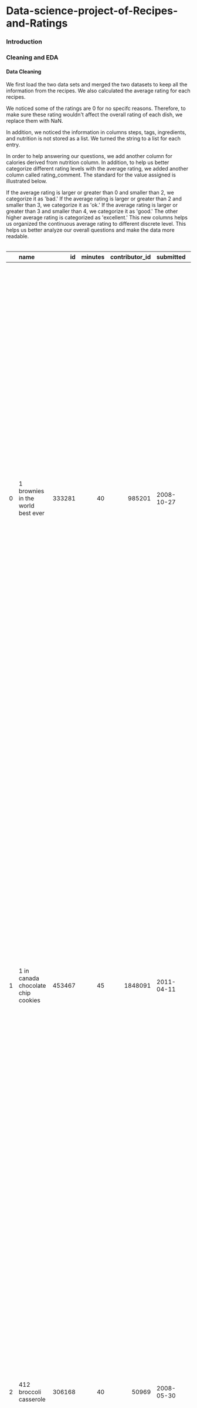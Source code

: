 # Data-science-project-of-Recipes-and-Ratings
### Introduction



### Cleaning and EDA

#### Data Cleaning

We first load the two data sets and merged the two datasets to keep all the information from the recipes. We also calculated the average rating for each recipes. 

We noticed some of the ratings are 0 for no specifc reasons. Therefore, to make sure these rating wouldn't affect the overall rating of each dish, we replace them with NaN. 

In addition, we noticed the information in columns steps, tags, ingredients, and nutrition is not stored as a list. We turned the string to a list for each entry. 

In order to help answering our questions, we add another column for calories derived from nutrition column. In addition, to help us better categorize different rating levels with the average rating, we added another column called rating_comment. The standard for the value assigned is illustrated below. 

If the average rating is larger or greater than 0 and smaller than 2, we categorize it as 'bad.' 
If the average rating is larger or greater than 2 and smaller than 3, we categorize it as 'ok.'
If the average rating is larger or greater than 3 and smaller than 4, we categorize it as 'good.'
The other higher average rating is categorized as 'excellent.'
This new columns helps us organized the continuous average rating to different discrete level. This helps us better analyze our overall questions and make the data more readable. 

######
|    | name                                 |     id |   minutes |   contributor_id | submitted   | tags                                                                                                                                                                                                                                                                                               | nutrition                                     |   n_steps | steps                                                                                                                                                                                                                                                                                                                                                                                                                                                                                                                                                                                                                                                                                                                                                                                                                                                                                                                                                                                                                                                                                                                                                                                                                                                                                                                                                                               | description                                                                                                                                                                                                                                                                                                                                                                       | ingredients                                                                                                                                                                                                                             |   n_ingredients |   average_rating | rating_comment   |   calories | rating_missing   |
|---:|:-------------------------------------|-------:|----------:|-----------------:|:------------|:---------------------------------------------------------------------------------------------------------------------------------------------------------------------------------------------------------------------------------------------------------------------------------------------------|:----------------------------------------------|----------:|:------------------------------------------------------------------------------------------------------------------------------------------------------------------------------------------------------------------------------------------------------------------------------------------------------------------------------------------------------------------------------------------------------------------------------------------------------------------------------------------------------------------------------------------------------------------------------------------------------------------------------------------------------------------------------------------------------------------------------------------------------------------------------------------------------------------------------------------------------------------------------------------------------------------------------------------------------------------------------------------------------------------------------------------------------------------------------------------------------------------------------------------------------------------------------------------------------------------------------------------------------------------------------------------------------------------------------------------------------------------------------------|:----------------------------------------------------------------------------------------------------------------------------------------------------------------------------------------------------------------------------------------------------------------------------------------------------------------------------------------------------------------------------------|:----------------------------------------------------------------------------------------------------------------------------------------------------------------------------------------------------------------------------------------|----------------:|-----------------:|:-----------------|-----------:|:-----------------|
|  0 | 1 brownies in the world    best ever | 333281 |        40 |           985201 | 2008-10-27  | ['60-minutes-or-less', 'time-to-make', 'course', 'main-ingredient', 'preparation', 'for-large-groups', 'desserts', 'lunch', 'snacks', 'cookies-and-brownies', 'chocolate', 'bar-cookies', 'brownies', 'number-of-servings']                                                                        | ['38.4, 10.0, 50.0, 3.0, 3.0, 19.0, 6.']      |        10 | ['heat the oven to 350f and arrange the rack in the middle', 'line an 8-by-8-inch glass baking dish with aluminum foil', 'combine chocolate and butter in a medium saucepan and cook over medium-low heat , stirring frequently , until evenly melted', 'remove from heat and let cool to room temperature', 'combine eggs , sugar , cocoa powder , vanilla extract , espresso , and salt in a large bowl and briefly stir until just evenly incorporated', 'add cooled chocolate and mix until uniform in color', 'add flour and stir until just incorporated', 'transfer batter to the prepared baking dish', 'bake until a tester inserted in the center of the brownies comes out clean , about 25 to 30 minutes', 'remove from the oven and cool completely before cutting']                                                                                                                                                                                                                                                                                                                                                                                                                                                                                                                                                                                                   | these are the most; chocolatey, moist, rich, dense, fudgy, delicious brownies that you'll ever make.....sereiously! there's no doubt that these will be your fav brownies ever for you can add things to them or make them plain.....either way they're pure heaven!                                                                                                              | ['bittersweet chocolate', 'unsalted butter', 'eggs', 'granulated sugar', 'unsweetened cocoa powder', 'vanilla extract', 'brewed espresso', 'kosher salt', 'all-purpose flour']                                                          |               9 |                4 | excellent        |       38.4 | False            |
|  1 | 1 in canada chocolate chip cookies   | 453467 |        45 |          1848091 | 2011-04-11  | ['60-minutes-or-less', 'time-to-make', 'cuisine', 'preparation', 'north-american', 'for-large-groups', 'canadian', 'british-columbian', 'number-of-servings']                                                                                                                                      | ['95.1, 46.0, 211.0, 22.0, 13.0, 51.0, 26.']  |        12 | ['pre-heat oven the 350 degrees f', 'in a mixing bowl , sift together the flours and baking powder', 'set aside', 'in another mixing bowl , blend together the sugars , margarine , and salt until light and fluffy', 'add the eggs , water , and vanilla to the margarine / sugar mixture and mix together until well combined', 'add in the flour mixture to the wet ingredients and blend until combined', 'scrape down the sides of the bowl and add the chocolate chips', 'mix until combined', 'scrape down the sides to the bowl again', 'using an ice cream scoop , scoop evenly rounded balls of dough and place of cookie sheet about 1 - 2 inches apart to allow for spreading during baking', 'bake for 10 - 15 minutes or until golden brown on the outside and soft & chewy in the center', 'serve hot and enjoy !']                                                                                                                                                                                                                                                                                                                                                                                                                                                                                                                                                  | this is the recipe that we use at my school cafeteria for chocolate chip cookies. they must be the best chocolate chip cookies i have ever had! if you don't have margarine or don't like it, then just use butter (softened) instead.                                                                                                                                            | ['white sugar', 'brown sugar', 'salt', 'margarine', 'eggs', 'vanilla', 'water', 'all-purpose flour', 'whole wheat flour', 'baking soda', 'chocolate chips']                                                                             |              11 |                5 | excellent        |       95.1 | False            |
|  2 | 412 broccoli casserole               | 306168 |        40 |            50969 | 2008-05-30  | ['60-minutes-or-less', 'time-to-make', 'course', 'main-ingredient', 'preparation', 'side-dishes', 'vegetables', 'easy', 'beginner-cook', 'broccoli']                                                                                                                                               | ['94.8, 20.0, 6.0, 32.0, 22.0, 36.0, 3.']     |         6 | ['preheat oven to 350 degrees', 'spray a 2 quart baking dish with cooking spray , set aside', 'in a large bowl mix together broccoli , soup , one cup of cheese , garlic powder , pepper , salt , milk , 1 cup of french onions , and soy sauce', 'pour into baking dish , sprinkle remaining cheese over top', 'bake for 25 minutes or until cheese is lightly browned', 'sprinkle with rest of french fried onions and bake until onions are browned and cheese is bubbly , about 10 more minutes']                                                                                                                                                                                                                                                                                                                                                                                                                                                                                                                                                                                                                                                                                                                                                                                                                                                                               | since there are already 411 recipes for broccoli casserole posted to "zaar" ,i decided to call this one  #412 broccoli casserole.i don't think there are any like this one in the database. i based this one on the famous "green bean casserole" from campbell's soup. but i think mine is better since i don't like cream of mushroom soup.submitted to "zaar" on may 28th,2008 | ['frozen broccoli cuts', 'cream of chicken soup', 'sharp cheddar cheese', 'garlic powder', 'ground black pepper', 'salt', 'milk', 'soy sauce', 'french-fried onions']                                                                   |               9 |                5 | excellent        |       94.8 | False            |
|  3 | millionaire pound cake               | 286009 |       120 |           461724 | 2008-02-12  | ['time-to-make', 'course', 'cuisine', 'preparation', 'occasion', 'north-american', 'desserts', 'american', 'southern-united-states', 'dinner-party', 'holiday-event', 'cakes', 'dietary', 'christmas', 'thanksgiving', 'low-sodium', 'low-in-something', 'taste-mood', 'sweet', '4-hours-or-less'] | ['78.3, 63.0, 326.0, 13.0, 20.0, 123.0, 39.'] |         7 | ['freheat the oven to 300 degrees', 'grease a 10-inch tube pan with butter , dust the bottom and sides with flour , and set aside', 'in a large mixing bowl , cream the butter and sugar with an electric mixer and add the eggs one at a time , beating after each addition', 'alternately add the flour and milk , stirring till the batter is smooth', 'add the two extracts and stir till well blended', 'scrape the batter into the prepared pan and bake till a cake tester or knife blade inserted in the center comes out clean , about 1 1 / 2 hours', 'cool the cake in the pan on a rack for 5 minutes , then turn it out on the rack to cool completely']                                                                                                                                                                                                                                                                                                                                                                                                                                                                                                                                                                                                                                                                                                               | why a millionaire pound cake?  because it's super rich!  this scrumptious cake is the pride of an elderly belle from jackson, mississippi.  the recipe comes from "the glory of southern cooking" by james villas.                                                                                                                                                                | ['butter', 'sugar', 'eggs', 'all-purpose flour', 'whole milk', 'pure vanilla extract', 'almond extract']                                                                                                                                |               7 |                5 | excellent        |       78.3 | False            |
|  4 | 2000 meatloaf                        | 475785 |        90 |          2202916 | 2012-03-06  | ['time-to-make', 'course', 'main-ingredient', 'preparation', 'main-dish', 'potatoes', 'vegetables', '4-hours-or-less', 'meatloaf', 'simply-potatoes2']                                                                                                                                             | ['67.0, 30.0, 12.0, 12.0, 29.0, 48.0, 2.']    |        17 | ['pan fry bacon , and set aside on a paper towel to absorb excess grease', 'mince yellow onion , red bell pepper , and add to your mixing bowl', 'chop garlic and set aside', 'put 1tbsp olive oil into a saut pan , along with chopped garlic , teaspoons white pepper and a pinch of kosher salt', 'bring to a medium heat to sweat your garlic', 'preheat oven to 350f', 'coarsely chop your baby spinach add to your heated pan , stir frequently for approximately 5 min to wilt', 'add your spinach to the mixing bowl', 'chop your now cooled bacon , and add it to the mixing bowl', 'add your meatloaf mix to the bowl , with one egg and mix till thoroughly combined', 'add your goat cheese , one egg , 1 / 8 tsp white pepper and 1 / 8 tsp of kosher salt and mix till thoroughly combined', 'transfer to a 9x5 meatloaf pan , and cook for 60 min or until the internal temperature is at least 160f', 'let stand for 5min', 'melt 1tbsp unsalted butter into a frying pan , and cook up to three eggs at a time', 'crack each egg into a separate dish , in order to prevent egg shells from reaching the pan , then add salt and pepper to taste', 'wait until the egg whites are firm looking , but slightly runny on top before flipping your eggs', 'after flipping , wait 10~20 seconds before removing each egg and placing it over your slices of meatloaf'] | ready, set, cook! special edition contest entry: a mediterranean flavor inspired meatloaf dish. featuring: simply potatoes - shredded hash browns, egg, bacon, spinach, red bell pepper, and goat cheese.                                                                                                                                                                         | ['meatloaf mixture', 'unsmoked bacon', 'goat cheese', 'unsalted butter', 'eggs', 'baby spinach', 'yellow onion', 'red bell pepper', 'simply potatoes shredded hash browns', 'fresh garlic', 'kosher salt', 'white pepper', 'olive oil'] |              13 |                5 | excellent        |       67   | False            |


#### Univariate Analysis
Below shows the distribution of average rating for the recipes. We can see the most of the recipes has an average rating around 5, which is aroudn 75 percent. Less recipes has an average rating around 1 and 2. 
<iframe src="assets/rating_distrbution.html" width=800 height=600 frameBorder=0></iframe>

Below shows the distribution of the steps each recipe take. We can see that it is skewed to the right. Most recipes would take 6 to 10 steps. Very few recipes can take up to 100 steps. 
<iframe src="assets/nsteps_distrbution.html" width=800 height=600 frameBorder=0></iframe>

#### Bivariate Analysis

Scatter plot between average rating and calories
The scatter plot shows how the amount of calories are distributed across the differet average ratings. The data are concentrated around the 0-1200 calories with few outliers. From the graph, we expect to see the calories are evenly distributed across the ratings. Maybe the recipes with "excellent" as their rating comment will have higher calories on average. But, in the following exploration, we find it is actually not!

<iframe src="assets/scatterplot.html" width=800 height=600 frameBorder=0></iframe>
<iframe src="assets/comment_univa.html" width=800 height=600 frameBorder=0></iframe>

Bar graph of Average Calories by Differnt Rating Comments
According to the graph, the mean calories of rating 'ok','good',and 'excellent' are about the same. However, the recipes with'bad' rating comment has a greater amount of mean calories compared with other scales. This is an interesting pattern and we want to investigate it a little bit further.


<iframe src="assets/bargraph.html" width=800 height=600 frameBorder=0></iframe>

#### Interesting Aggregates
As we can see from the pivot table, recipes with 'bad' rating comment has higher average calories. The rest of the recipes have roughly the same amount of average calories. Therefore, we want to further investigate whether this is related to chance or there's a realtionship between calories and rating. 

| rating_comment   |    mean |   count |
|:-----------------|--------:|--------:|
| bad              | 69.23   |     610 |
| excellent        | 62.7267 |   78432 |
| good             | 65.0887 |    3940 |
| ok               | 65.1865 |     800 |

### Assessment of Missingness
#### NMAR Analysis

There are 58 missing entires in the review column. We believe this is NMAR. Some people might not want to spend too much time to write a review for the recieps or some people has tried the recipe and rated it before. The other columns so far does not tell us why the entry for reivew is missing. We could gather more data for ratings. Maybe recipe with higher ratings are more popular and the chance of a person who doesn't like to leave a reivew when they rate the recieps is higher. 

#### Missingness Dependency
There are 15036 missing rating entries. We suspect that the missingness of rating is depend on the n_ingredients colums. The plot below shows our empirical distribution of test statistics. 

##### Null Hypothesis: The missingness of rating is MCAR. 
##### Alternative Hypothesis: The missingness of rating is depend on the number of steps in the reciepes

<iframe src="assets/fig_steps.html" width=800 height=600 frameBorder=0></iframe>

From the graph above and our p-value from the permutation test, we should reject our null hypothesis. Therefore, we have evidence to say that the missingness of rating is depend on the number of steps in the reciepes.

We also suspect that the missingness of rating does not depend on the minutes column. 

##### Null Hypothesis: The missingness of rating is MCAR. 
##### Alt Hypothesis: The missingness of rating is depend on the minutes

<iframe src="assets/fig_mins.html" width=800 height=600 frameBorder=0></iframe>

From the graph above and the p-value: around 0.114, we fail to reject null hypothesis. Therefore, the missingess of rating is not depend on the minutes columns


### Hypothesis Testing

#### Hypothesis Testing

##### Null Hypothesis: ratings and calories are not related - the high average calories in rating 1 is due to chance alone. In other words, if we picked 2870 ratings randomly from the population, it is reasonable to see an average that high.


##### Alternative Hypothesis: ratings and calories are related - the high average calories in rating 1 is not due to chance alone.


We picked sample average of calories as our test statistics and significance level of 0.05. The resulting p-value is 0.00017 which is much smaller than the significance level of 0.05. We rejected the null hypothesis and we conclude that the high average calories in rating 1 is not due to chance alone.


Our choice of null hypothesis is a good choice since it is a probability model that we can simulate under.
Our alternative hypothesis works well as a different viewpoint on how the recipe and rating data were generated compared with null hypothesis. Sample average is a reasonable choice of test statistics since calories is numerical. 0.05 is common cutoff for hypothesis testing and provides us significant level of confidence to reject the null hypothesis.


We also embeded the empirical distribution of sample mean of calories


<iframe src="assets/hypothesis_testing.html" width=800 height=600 frameBorder=0></iframe>


